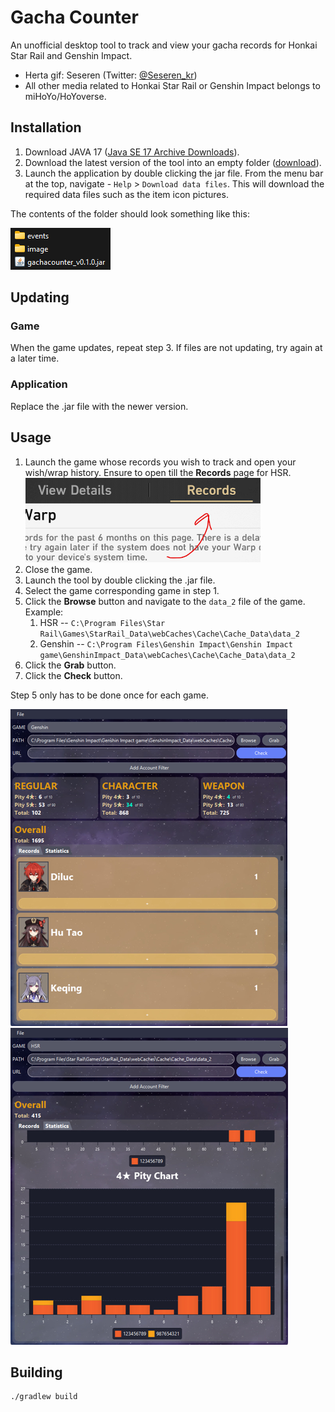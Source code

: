 # Gacha Counter

An unofficial desktop tool to track and view your gacha records for Honkai Star Rail and Genshin Impact.

* Herta gif: Seseren (Twitter: [@Seseren_kr](https://twitter.com/Seseren_kr))
* All other media related to Honkai Star Rail or Genshin Impact belongs to miHoYo/HoYoverse.

## Installation

1. Download JAVA 17 ([Java SE 17 Archive Downloads](https://www.oracle.com/java/technologies/javase/jdk17-archive-downloads.html)).
2. Download the latest version of the tool into an empty folder ([download](https://github.com/daitenshionyan/gachacounter/releases/latest/download/gachacounter_v0.1.0.jar)).
3. Launch the application by double clicking the jar file. From the menu bar at the top, navigate - `Help` > `Download data files`. This will download the required data files such as the item icon pictures.

The contents of the folder should look something like this:

![File contents](docs/InstallationFileContent.png)

## Updating

### Game

When the game updates, repeat step 3. If files are not updating, try again at a later time.

### Application

Replace the .jar file with the newer version.

## Usage

1. Launch the game whose records you wish to track and open your wish/wrap history. Ensure to open till the **Records** page for HSR.<br>
![HSR Records Page](docs/UsageHSRRecords.png)
2. Close the game.
3. Launch the tool by double clicking the .jar file.
4. Select the game corresponding game in step 1.
5. Click the **Browse** button and navigate to the `data_2` file of the game. Example:
     1. HSR -- `C:\Program Files\Star Rail\Games\StarRail_Data\webCaches\Cache\Cache_Data\data_2`
     2. Genshin -- `C:\Program Files\Genshin Impact\Genshin Impact game\GenshinImpact_Data\webCaches\Cache\Cache_Data\data_2`
6. Click the **Grab** button.
7. Click the **Check** button.

Step 5 only has to be done once for each game.

![Preview Genshin Records](docs/PreviewRecs.png) ![Preview HSR Stats](docs/PreviewStats.png)

## Building

```text
./gradlew build
```
